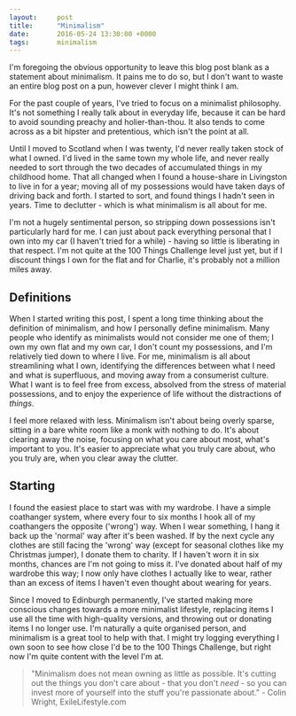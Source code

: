 ```yaml
---
layout:     post
title:      "Minimalism"
date:       2016-05-24 13:30:00 +0000
tags:       minimalism
---
```


I'm foregoing the obvious opportunity to leave this blog post blank as a statement about minimalism. It pains me to do so, but I don't want to waste an entire blog post on a pun, however clever I might think I am.

<!-- Read More -->

For the past couple of years, I've tried to focus on a minimalist philosophy. It's not something I really talk about in everyday life, because it can be hard to avoid sounding preachy and holier-than-thou. It also tends to come across as a bit hipster and pretentious, which isn't the point at all.

Until I moved to Scotland when I was twenty, I'd never really taken stock of what I owned. I'd lived in the same town my whole life, and never really needed to sort through the two decades of accumulated things in my childhood home. That all changed when I found a house-share in Livingston to live in for a year; moving all of my possessions would have taken days of driving back and forth. I started to sort, and found things I hadn't seen in years. Time to declutter - which is what minimalism is all about for me.

I'm not a hugely sentimental person, so stripping down possessions isn't particularly hard for me. I can just about pack everything personal that I own into my car (I haven't tried for a while) - having so little is liberating in that respect. I'm not quite at the 100 Things Challenge level just yet, but if I discount things I own for the flat and for Charlie, it's probably not a million miles away.

## Definitions

When I started writing this post, I spent a long time thinking about the definition of minimalism, and how I personally define minimalism. Many people who identify as minimalists would not consider me one of them; I own my own flat and my own car, I don't count my possessions, and I'm relatively tied down to where I live. For me, minimalism is all about streamlining what I own, identifying the differences between what I need and what is superfluous, and moving away from a consumerist culture. What I want is to feel free from excess, absolved from the stress of material possessions, and to enjoy the experience of life without the distractions of *things*. 

I feel more relaxed with less. Minimalism isn't about being overly sparse, sitting in a bare white room like a monk with nothing to do. It's about clearing away the noise, focusing on what you care about most, what's important to you. It's easier to appreciate what you truly care about, who you truly are, when you clear away the clutter. 

## Starting

I found the easiest place to start was with my wardrobe. I have a simple coathanger system, where every four to six months I hook all of my coathangers the opposite ('wrong') way. When I wear something, I hang it back up the 'normal' way after it's been washed. If by the next cycle any clothes are still facing the 'wrong' way (except for seasonal clothes like my Christmas jumper), I donate them to charity. If I haven't worn it in six months, chances are I'm not going to miss it. I've donated about half of my wardrobe this way; I now only have clothes I actually like to wear, rather than an excess of items I haven't even thought about wearing for years.

Since I moved to Edinburgh permanently, I've started making more conscious changes towards a more minimalist lifestyle, replacing items I use all the time with high-quality versions, and throwing out or donating items I no longer use. I'm naturally a quite organised person, and minimalism is a great tool to help with that. I might try logging everything I own soon to see how close I'd be to the 100 Things Challenge, but right now I'm quite content with the level I'm at.

> "Minimalism does not mean owning as little as possible. It's cutting out the things you don't care about - that you don't *need* - so you can invest more of yourself into the stuff you're passionate about." - Colin Wright, ExileLifestyle.com